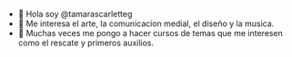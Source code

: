 - 👋 Hola soy @tamarascarletteg
- 👀 Me interesa el arte, la comunicacion medial, el diseño y la musica.
- 🌱 Muchas veces me pongo a hacer cursos de temas que me interesen como el rescate y primeros auxilios.


<!---
tamarascarletteg/tamarascarletteg is a ✨ special ✨ repository because its `README.md` (this file) appears on your GitHub profile.
You can click the Preview link to take a look at your changes.
--->
